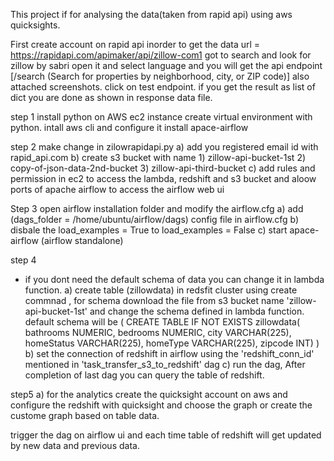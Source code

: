 This project if for analysing the data(taken from rapid api) using aws quicksights.

First create account on rapid api inorder to get the data
url = https://rapidapi.com/apimaker/api/zillow-com1
got to search and look for zillow by sabri open it and select language and you will get the api endpoint [/search (Search for properties by neighborhood, city, or ZIP code)] also attached screenshots. click on test endpoint.
if you get the result as list of dict you are done as shown in response data file.

step 1 
install python on AWS ec2 instance
create virtual environment with python.
intall aws cli and configure it 
install apace-airflow

step 2
make change in zilowrapidapi.py
a) add you registered email id with rapid_api.com
b) create s3 bucket with name 
    1) zillow-api-bucket-1st
    2) copy-of-json-data-2nd-bucket
    3) zillow-api-third-bucket
c) add rules and permission in ec2 to access the lambda, redshift and s3 bucket and aloow ports of apache airflow to access the airflow web ui

Step 3
open airflow installation folder and modify the airflow.cfg
a) add (dags_folder = /home/ubuntu/airflow/dags) config file in airflow.cfg 
b) disbale the load_examples = True to load_examples = False
c) start apace-airflow (airflow standalone)

step 4
* if you dont need the default schema of data you can change it in lambda function.
a) create table (zillowdata) in redsfit cluster using create commnad , for schema download the file from s3 bucket name  'zillow-api-bucket-1st' and change the schema defined in lambda function. 
default schema will be (
        CREATE TABLE IF NOT EXISTS zillowdata(
        bathrooms NUMERIC,
        bedrooms NUMERIC,
        city VARCHAR(225),
        homeStatus VARCHAR(225),
        homeType VARCHAR(225),
        zipcode INT)
    )
b) set the connection of redshift in airflow using the 'redshift_conn_id' mentioned in 'task_transfer_s3_to_redshift' dag
c) run the dag, After completion of last dag you can query the table of redshift.

step5
a) for the analytics create the quicksight account on aws and configure the redshift with quicksight and choose the graph or create the custome graph based on table data.

trigger the dag on airflow ui and each time table of redshift will get updated by new data and previous data.
